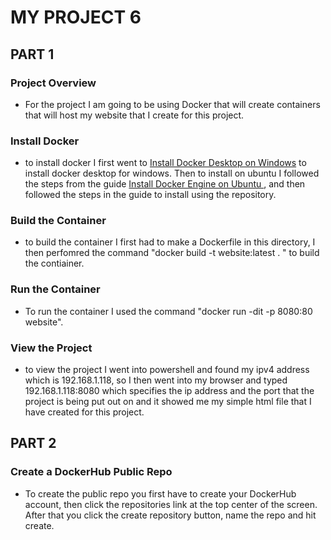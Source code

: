 # MY PROJECT 6

## PART 1
 ### Project Overview
- For the project I am going to be using Docker that will create containers that will host my website that I create for this project.

### Install Docker
- to install docker I first went to [Install Docker Desktop on Windows](https://docs.docker.com/desktop/windows/install/) to install docker desktop for windows. Then to install on ubuntu I followed the steps from the guide [Install Docker Engine on Ubuntu
](https://docs.docker.com/engine/install/ubuntu/), and then followed the steps in the guide to install using the repository. 
### Build the Container
- to build the container I first had to make a Dockerfile in this directory, I then perfomred the command "docker build -t website:latest . " to build the contiainer.
### Run the Container
- To run the container I used the command "docker run -dit -p 8080:80 website".
### View the Project
- to view the project I went into powershell and found my ipv4 address which is 192.168.1.118, so I then went into my browser and typed 192.168.1.118:8080 which specifies the ip address and the port that the project is being put out on and it showed me my simple html file that I have created for this project.
## PART 2
### Create a DockerHub Public Repo
- To create the public repo you first have to create your DockerHub account, then click the repositories link at the top center of the screen. After that you click the create repository button, name the repo and hit create. 